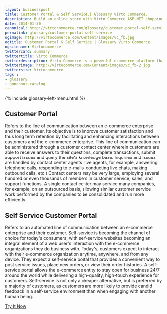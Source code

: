 ```yaml
---
layout: businesspost
title: Customer Portal & Self Service.| Glossary Virto Commerce.
description: Build an online store with Virto Commerce ASP.NET shopping cart software. Benefit from an open source shopping cart software that has every feature you need.
date: 2014-01-30
canonical: http://virtocommerce.com/glossary/customer-portal-self-service
permalink: glossary/customer-portal-self-service
ogimage: http://virtocommerce.com/Content/images/vc_fb.jpg
ogtitle: Customer Portal & Self Service.| Glossary Virto Commerce.
ogsitename: Virtocommerce
twittercard: summary
twittertitle: Virto Commerce
twitterdescription: Virto Commerce is a powerful ecommerce platform that includes everything you need to create an online store and sell online. Try it free with Free Community License
twitterimage: http://virtocommerce.com/Content/images/vc_fb-2.jpg
twittersite: Virtocommerce
tags : 
- glossary
- punchout-catalog
---
```


<article role="main" class="main">
	<div class="business-features clearfix __responsive">
		{% include glossary-left-menu.html %}
		<div class="business-cnt">
			<div class="head __cart">
				<h1 class="title">Customer Portal</h1>
			</div>
            <p class="text">Refers to the line of communication between an e-commerce enterprise and their customer. Its objective is to improve customer satisfaction and thus long term retention by facilitating and enhancing interactions between customers and the e-commerce enterprise. This line of  communication can be administered through a customer contact center wherein customers are able to receive answers to their questions, complete transactions, submit support issues and query the site's knowledge base. Inquiries and issues are handled by contact center agents  (live agents, for example, answering telephone calls, responding to e-mails, conducting live chats, making outbound calls, etc.) Contact centers may be very large, employing several hundred or even thousands of members in customer service, sales, and support functions. A single contact center may service many companies, for example, on an outsourced basis, allowing similar customer service work performed by the companies to be consolidated and run more efficiently.</p>
            <h2 class="sub-title">Self Service Customer Portal</h2>
            <p class="text">Refers to an automated line of communication between an e-commerce enterprise and their customer. Self-service is becoming the channel of choice for today's consumers, with self-service websites becoming an integral element of a web user's interaction with the e-commerce organizations they do business with. Today's, customers expect to interact with their e-commerce organization anytime, anywhere, and from any device. They expect a self-service portal that provides a convenient way to post service issues, place new orders, or view their order histories. A self-service portal allows the e-commerce entity to stay open for business 24/7 around the world while delivering a high-quality, high-touch experience for customers. Self-service is not only a cheaper alternative, but is preferred by a majority of customers, as customers are more likely to provide candid feedback in a self-service environment than when engaging with another human being.</p>
            <div class="buttons columns">
				<div class="column">
					<a class="button fill" href="/try-now">Try It Now</a>
				</div>
			</div>
		</div>
	</div>
</article>